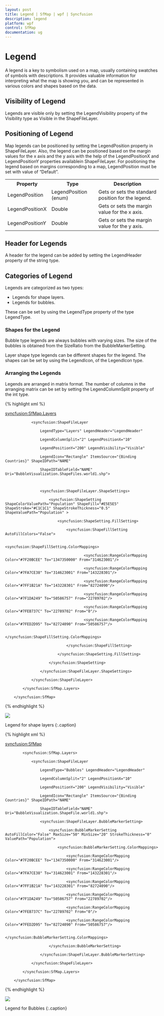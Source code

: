 ```yaml
---
layout: post
title: Legend | SfMap | wpf | Syncfusion
description: legend
platform: wpf
control: SfMap
documentation: ug
---
```


# Legend

A legend is a key to symbolism used on a map, usually containing swatches of symbols with descriptions. It provides valuable information for interpreting what the map is showing you, and can be represented in various colors and shapes based on the data.

## Visibility of Legend 

Legends are visible only by setting the LegendVisibility property of the Visibility type as Visible in the ShapeFileLayer.

## Positioning of Legend 

Map legends can be positioned by setting the LegendPosition property in ShapeFileLayer. Also, the legend can be positioned based on the margin values for the x axis and the y axis with the help of the LegendPositionX and LegendPositionY properties availablein ShapeFileLayer. For positioning the legend based on margins corresponding to a map, LegendPosition must be set with value of “Default”.



<table>
<tr>
<th>
Property</th><th>
Type</th><th>
Description</th></tr>
<tr>
<td>
LegendPosition</td><td>
LegendPosition (enum) </td><td>
Gets or sets the standard position for the legend.</td></tr>
<tr>
<td>
LegendPositionX</td><td>
Double</td><td>
Gets or sets the margin value for the x axis.</td></tr>
<tr>
<td>
LegendPositionY</td><td>
Double</td><td>
Gets or sets the margin value for the y axis.</td></tr>
</table>

## Header for Legends 

A header for the legend can be added by setting the LegendHeader property of the string type.

## Categories of Legend 

Legends are categorized as two types:

* Legends for shape layers.
* Legends for bubbles.

These can be set by using the LegendType property of the type LegendType.

### Shapes for the Legend 

Bubble type legends are always bubbles with varying sizes.  The size of the bubbles is obtained from the SizeRatio from the BubbleMarkerSetting.

Layer shape type legends can be different shapes for the legend. The shapes can be set by using the LegendIcon, of the LegendIcon type. 

### Arranging the Legends 

Legends are arranged in matrix format. The number of columns in the arranging matrix can be set by setting the LegendColumnSplit property of the int type. 

{% highlight xml %}



<syncfusion:SfMap.Layers>

                <syncfusion:ShapeFileLayer 

                    LegendType="Layers" LegendHeader="LegendHeader"

                    LegendColumnSplit="2" LegendPositionX="10"

                    LegendPositionY="200" LegendVisibility="Visible"

                    LegendIcon="Rectangle" ItemsSource="{Binding Countries}" ShapeIDPath="NAME"  

                    ShapeIDTableField="NAME" Uri="BubbleVisualization.ShapeFiles.world1.shp">



                    <syncfusion:ShapeFileLayer.ShapeSettings>

                        <syncfusion:ShapeSetting ShapeColorValuePath="Population" ShapeFill="#E5E5E5" ShapeStroke="#C1C1C1" ShapeStrokeThickness="0.5" ShapeValuePath="Population" >

                            <syncfusion:ShapeSetting.FillSetting>

                                <syncfusion:ShapeFillSetting AutoFillColors="False">

                                    <syncfusion:ShapeFillSetting.ColorMappings>

                                        <syncfusion:RangeColorMapping Color="#7F20BCEE" To="1347350000" From="314623001"/>

                                        <syncfusion:RangeColorMapping Color="#7FA7CE38" To="314623001" From="143228301"/>

                                        <syncfusion:RangeColorMapping Color="#7FF1B21A" To="143228301" From="82724090"/>

                                        <syncfusion:RangeColorMapping Color="#7F1DA249" To="50586757" From="22789702"/>

                                        <syncfusion:RangeColorMapping Color="#7FEB737C" To="22789702" From="0"/>

                                        <syncfusion:RangeColorMapping Color="#7FED2D95" To="82724090" From="50586757"/>        

                                                                        </syncfusion:ShapeFillSetting.ColorMappings>

                                </syncfusion:ShapeFillSetting>

                            </syncfusion:ShapeSetting.FillSetting>

                        </syncfusion:ShapeSetting>

                    </syncfusion:ShapeFileLayer.ShapeSettings>

                </syncfusion:ShapeFileLayer>

            </syncfusion:SfMap.Layers>

        </syncfusion:SfMap>

{% endhighlight %}

![](Legend_images/Legend_img1.png)



Legend for shape layers
{:.caption}


{% highlight xml %}




<syncfusion:SfMap>

            <syncfusion:SfMap.Layers>

                <syncfusion:ShapeFileLayer 

                    LegendType="Bubbles" LegendHeader="LegendHeader"

                    LegendColumnSplit="2" LegendPositionX="10"

                    LegendPositionY="200" LegendVisibility="Visible"

                    LegendIcon="Rectangle" ItemsSource="{Binding Countries}" ShapeIDPath="NAME"  

                    ShapeIDTableField="NAME" Uri="BubbleVisualization.ShapeFile.world1.shp">

                    <syncfusion:ShapeFileLayer.BubbleMarkerSetting>

                        <syncfusion:BubbleMarkerSetting AutoFillColor="False" MaxSize="50" MinSize="20" StrokeThickness="0" ValuePath="Population">

                            <syncfusion:BubbleMarkerSetting.ColorMappings>

                                <syncfusion:RangeColorMapping Color="#7F20BCEE" To="1347350000" From="314623001"/>

                                <syncfusion:RangeColorMapping Color="#7FA7CE38" To="314623001" From="143228301"/>

                                <syncfusion:RangeColorMapping Color="#7FF1B21A" To="143228301" From="82724090"/>

                                <syncfusion:RangeColorMapping Color="#7F1DA249" To="50586757" From="22789702"/>

                                <syncfusion:RangeColorMapping Color="#7FEB737C" To="22789702" From="0"/>

                                <syncfusion:RangeColorMapping Color="#7FED2D95" To="82724090" From="50586757"/>

                            </syncfusion:BubbleMarkerSetting.ColorMappings>

                        </syncfusion:BubbleMarkerSetting>

                    </syncfusion:ShapeFileLayer.BubbleMarkerSetting>

                </syncfusion:ShapeFileLayer>

            </syncfusion:SfMap.Layers>

        </syncfusion:SfMap>

{% endhighlight %}

![](Legend_images/Legend_img2.png)



Legend for Bubbles
{:.caption}

